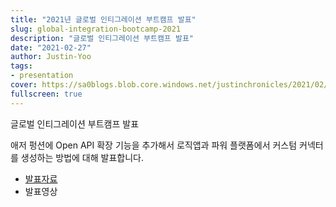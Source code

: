 ```yaml
---
title: "2021년 글로벌 인티그레이션 부트캠프 발표"
slug: global-integration-bootcamp-2021
description: "글로벌 인티그레이션 부트캠프 발표"
date: "2021-02-27"
author: Justin-Yoo
tags:
- presentation
cover: https://sa0blogs.blob.core.windows.net/justinchronicles/2021/02/global-integration-bootcamp-2021-00.jpg
fullscreen: true
---
```


글로벌 인티그레이션 부트캠프 발표

애저 펑션에 Open API 확장 기능을 추가해서 로직앱과 파워 플랫폼에서 커스텀 커넥터를 생성하는 방법에 대해 발표합니다.

* [발표자료](https://github.com/justinyoo/blog/raw/dev/content/talks/2021/20210227-gib-openapi-enablement.pdf)
* 발표영상
